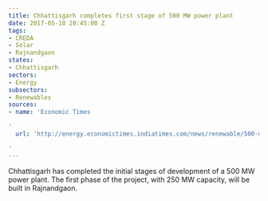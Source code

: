 ```yaml
---
title: Chhattisgarh completes first stage of 500 MW power plant
date: 2017-05-10 20:45:00 Z
tags:
- CREDA
- Solar
- Rajnandgaon
states:
- Chhattisgarh
sectors:
- Energy
subsectors:
- Renewables
sources:
- name: 'Economic Times

'
  url: 'http://energy.economictimes.indiatimes.com/news/renewable/500-mw-solar-plant-to-come-up-in-chhattisgarh-soon/58506914

'
---
```


Chhattisgarh has completed the initial stages of development of a 500 MW power plant. The first phase of the project, with 250 MW capacity, will be built in Rajnandgaon.
